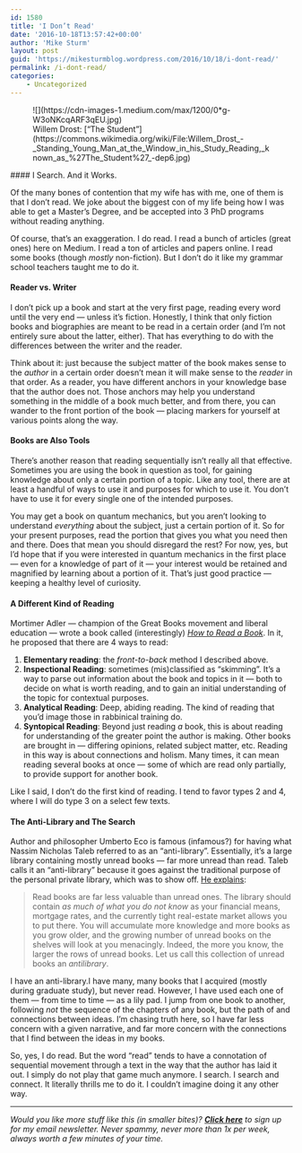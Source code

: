 ```yaml
---
id: 1580
title: 'I Don’t Read'
date: '2016-10-18T13:57:42+00:00'
author: 'Mike Sturm'
layout: post
guid: 'https://mikesturmblog.wordpress.com/2016/10/18/i-dont-read/'
permalink: /i-dont-read/
categories:
    - Uncategorized
---
```


<figure class="wp-caption">![](https://cdn-images-1.medium.com/max/1200/0*g-W3oNKcqARF3qEU.jpg)<figcaption class="wp-caption-text">Willem Drost: [“The Student”](https://commons.wikimedia.org/wiki/File:Willem_Drost_-_Standing_Young_Man_at_the_Window_in_his_Study_Reading,_known_as_%27The_Student%27_-dep6.jpg)</figcaption></figure>#### I Search. And it Works.

Of the many bones of contention that my wife has with me, one of them is that I don’t read. We joke about the biggest con of my life being how I was able to get a Master’s Degree, and be accepted into 3 PhD programs without reading anything.

Of course, that’s an exaggeration. I do read. I read a bunch of articles (great ones) here on Medium. I read a ton of articles and papers online. I read some books (though *mostly* non-fiction). But I don’t do it like my grammar school teachers taught me to do it.

#### Reader vs. Writer

I don’t pick up a book and start at the very first page, reading every word until the very end — unless it’s fiction. Honestly, I think that only fiction books and biographies are meant to be read in a certain order (and I’m not entirely sure about the latter, either). That has everything to do with the differences between the writer and the reader.

Think about it: just because the subject matter of the book makes sense to the *author* in a certain order doesn’t mean it will make sense to the *reader* in that order. As a reader, you have different anchors in your knowledge base that the author does not. Those anchors may help you understand something in the middle of a book much better, and from there, you can wander to the front portion of the book — placing markers for yourself at various points along the way.

#### Books are Also Tools

There’s another reason that reading sequentially isn’t really all that effective. Sometimes you are using the book in question as tool, for gaining knowledge about only a certain portion of a topic. Like any tool, there are at least a handful of ways to use it and purposes for which to use it. You don’t have to use it for every single one of the intended purposes.

You may get a book on quantum mechanics, but you aren’t looking to understand *everything* about the subject, just a certain portion of it. So for your present purposes, read the portion that gives you what you need then and there. Does that mean you should disregard the rest? For now, yes, but I’d hope that if you were interested in quantum mechanics in the first place — even for a knowledge of part of it — your interest would be retained and magnified by learning about a portion of it. That’s just good practice — keeping a healthy level of curiosity.

#### A Different Kind of Reading

Mortimer Adler — champion of the Great Books movement and liberal education — wrote a book called (interestingly) [*How to Read a Book*](https://www.amazon.com/How-Read-Book-Intelligent-Touchstone/dp/0671212095). In it, he proposed that there are 4 ways to read:

1. **Elementary reading**: the *front-to-back* method I described above.
2. **Inspectional Reading**: sometimes (mis)classified as “skimming”. It’s a way to parse out information about the book and topics in it — both to decide on what is worth reading, and to gain an initial understanding of the topic for contextual purposes.
3. **Analytical Reading**: Deep, abiding reading. The kind of reading that you’d image those in rabbinical training do.
4. **Syntopical Reading**: Beyond just reading *a* book, this is about reading for understanding of the greater point the author is making. Other books are brought in — differing opinions, related subject matter, etc. Reading in this way is about connections and holism. Many times, it can mean reading several books at once — some of which are read only partially, to provide support for another book.

Like I said, I don’t do the first kind of reading. I tend to favor types 2 and 4, where I will do type 3 on a select few texts.

#### The Anti-Library and The Search

Author and philosopher Umberto Eco is famous (infamous?) for having what Nassim Nicholas Taleb referred to as an “anti-library”. Essentially, it’s a large library containing mostly unread books — far more unread than read. Taleb calls it an “anti-library” because it goes against the traditional purpose of the personal private library, which was to show off. [He explains](https://www.amazon.com/exec/obidos/ASIN/081297381X/braipick-20):

> Read books are far less valuable than unread ones. The library should contain *as much of what you do not know* as your financial means, mortgage rates, and the currently tight real-estate market allows you to put there. You will accumulate more knowledge and more books as you grow older, and the growing number of unread books on the shelves will look at you menacingly. Indeed, the more you know, the larger the rows of unread books. Let us call this collection of unread books an *antilibrary*.

I have an anti-library.I have many, many books that I acquired (mostly during graduate study), but never read. However, I have used each one of them — from time to time — as a lily pad. I jump from one book to another, following *not* the sequence of the chapters of any book, but the path of and connections between ideas. I’m chasing truth here, so I have far less concern with a given narrative, and far more concern with the connections that I find between the ideas in my books.

So, yes, I do read. But the word “read” tends to have a connotation of sequential movement through a text in the way that the author has laid it out. I simply do not play that game much anymore. I search. I search and connect. It literally thrills me to do it. I couldn’t imagine doing it any other way.

---

*Would you like more stuff like this (in smaller bites)?* [***Click here***](https://tinyletter.com/mike_sturm) *to sign up for my email newsletter. Never spammy, never more than 1x per week, always worth a few minutes of your time.*